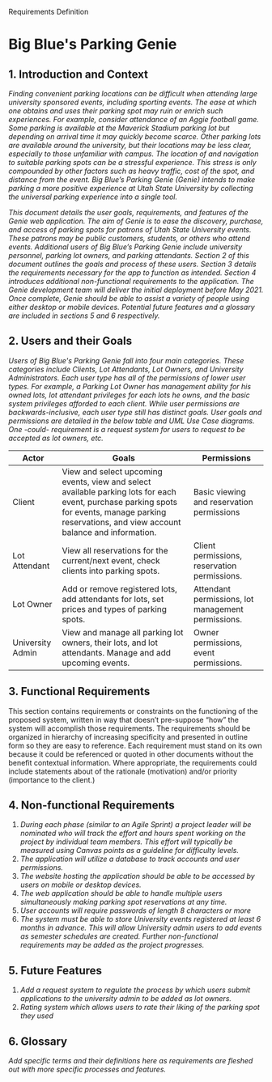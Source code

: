 Requirements Definition

# Big Blue's Parking Genie

## 1. Introduction and Context

*Finding convenient parking locations can be difficult when attending large university sponsored events, including sporting events. The ease at which one obtains and uses their parking spot may ruin or enrich such experiences. For example, consider attendance of an Aggie football game. Some parking is available at the Maverick Stadium parking lot but depending on arrival time it may quickly become scarce. Other parking lots are available around the university, but their locations may be less clear, especially to those unfamiliar with campus. The location of and navigation to suitable parking spots can be a stressful experience. This stress is only compounded by other factors such as heavy traffic, cost of the spot, and distance from the event. Big Blue’s Parking Genie (Genie) intends to make parking a more positive experience at Utah State University by collecting the universal parking experience into a single tool.*

*This document details the user goals, requirements, and features of the Genie web application. The aim of Genie is to ease the discovery, purchase, and access of parking spots for patrons of Utah State University events. These patrons may be public customers, students, or others who attend events. Additional users of Big Blue’s Parking Genie include university personnel, parking lot owners, and parking attendants. Section 2 of this document outlines the goals and process of these users. Section 3 details the requirements necessary for the app to function as intended. Section 4 introduces additional non-functional requirements to the application. The Genie development team will deliver the initial deployment before May 2021. Once complete, Genie should be able to assist a variety of people using either desktop or mobile devices. Potential future features and a glossary are included in sections 5 and 6 respectively.*

## 2.	Users and their Goals

*Users of Big Blue's Parking Genie fall into four main categories. These categories include Clients, Lot Attendants, Lot Owners, and University Administrators. Each user type has all of the permissions of lower user types. For example, a Parking Lot Owner has management ability for his owned lots, lot attendant privileges for each lots he owns, and the basic system privileges afforded to each client. While user permissions are backwards-inclusive, each user type still has distinct goals. User goals and permissions are detailed in the below table and UML Use Case diagrams. One -could- requirement is a request system for users to request to be accepted as lot owners, etc.*

| **Actor** | **Goals**| **Permissions** |
|------------------|-----------------------------------------------------------------------------------------------------------------------------------------------------------------------------------------|----------------------------------------------------|
| Client           | View and select upcoming events, view and select available parking lots for each event, purchase parking spots for events, manage parking reservations, and view account balance and information. | Basic viewing and reservation permissions          |
| Lot Attendant    | View all reservations for the current/next event, check clients into parking spots.                                                                                                               | Client permissions, reservation permissions.       |
| Lot Owner        | Add or remove registered lots, add attendants for lots, set prices and types of parking spots.                                                                                                    | Attendant permissions, lot management permissions. |
| University Admin | View and manage all parking lot owners, their lots, and lot attendants. Manage and add upcoming events.                                                                                           | Owner permissions, event permissions.              |

## 3.	Functional Requirements

This section contains requirements or constraints on the functioning of the proposed system, written in way that doesn’t pre-suppose “how” the system will accomplish those requirements.  The requirements should be organized in hierarchy of increasing specificity and presented in outline form so they are easy to reference.  Each requirement must stand on its own because it could be referenced or quoted in other documents without the benefit contextual information.  Where appropriate, the requirements could include statements about of the rationale (motivation) and/or priority (importance to the client.)

## 4.	Non-functional Requirements

1. *During each phase (similar to an Agile Sprint) a project leader will be nominated who will track the effort and hours spent working on the project by individual team members. This effort will typically be measured using Canvas points as a guideline for difficulty levels.*
2. *The application will utilize a database to track accounts and user permissions.*
3. *The website hosting the application should be able to be accessed by users on mobile or desktop devices.*
4. *The web application should be able to handle multiple users simultaneously making parking spot reservations at any time.*
5. *User accounts will require passwords of length 8 characters or more*
6. *The system must be able to store University events registered at least 6 months in advance. This will allow University admin users to add events as semester schedules are created.*
*Further non-functional requirements may be added as the project progresses.*

## 5.	Future Features

1. *Add a request system to regulate the process by which users submit applications to the university admin to be added as lot owners.*
2. *Rating system which allows users to rate their liking of the parking spot they used*

## 6.	Glossary

*Add specific terms and their definitions here as requirements are fleshed out with more specific processes and features.*